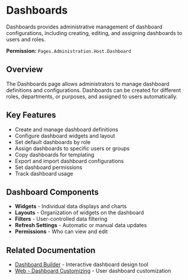 # Dashboards

Dashboards provides administrative management of dashboard configurations, including creating, editing, and assigning dashboards to users and roles.

**Permission:** `Pages.Administration.Host.Dashboard`

## Overview

The Dashboards page allows administrators to manage dashboard definitions and configurations. Dashboards can be created for different roles, departments, or purposes, and assigned to users automatically.

## Key Features

* Create and manage dashboard definitions
* Configure dashboard widgets and layout
* Set default dashboards by role
* Assign dashboards to specific users or groups
* Copy dashboards for templating
* Export and import dashboard configurations
* Set dashboard permissions
* Track dashboard usage

## Dashboard Components

* **Widgets** - Individual data displays and charts
* **Layouts** - Organization of widgets on the dashboard
* **Filters** - User-controlled data filtering
* **Refresh Settings** - Automatic or manual data updates
* **Permissions** - Who can view and edit

## Related Documentation

* [Dashboard Builder](DashboardBuilder.md) - Interactive dashboard design tool
* [Web - Dashboard Customizing](../Web/dashboard/customizing.md) - User dashboard customization

